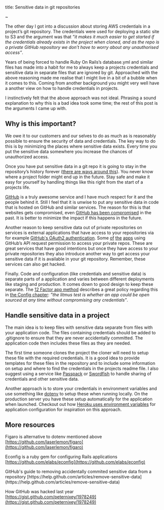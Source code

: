 title: Sensitive data in git repositories

~

The other day I got into a discussion about storing AWS credentials in a project’s git repository. The credentials were used for deploying a static site to S3 and the argument was that _”it makes it much easier to get started if the credentials already exists in the project when cloned, and as the repo is a private GitHub repository we don’t have to worry about any unauthorised access”_.

Years of being forced to handle Ruby On Rails’s database.yml and similar files has made into a habit for me to always keep a projects credentials and sensitive data in separate files that are ignored by git. Approached with the above reasoning made me realise that I might live in a bit of a bubble when it comes to this. Coming from another background you might very well have a another view on how to handle credentials in projects.

I instinctively felt that the above approach was not ideal. Phrasing a sound explanation to why this is a bad idea took some time; the rest of this post is the arguments I came up with.

## Why is this important?

We owe it to our customers and our selves to do as much as is reasonably possible to ensure the security of data and credentials. The key way to do this is by minimizing the places where sensitive data exists. Every time you put the sensitive data somewhere you increase the chances of unauthorized access.

Once you have put sensitive data in a git repo it is going to stay in the repository’s history forever ([there are ways around this](https://help.github.com/articles/remove-sensitive-data)). You never know where a project folder might end up in the future. Stay safe and make it easy for yourself by handling things like this right from the start of a projects life.

[GitHub](https://github.com/) is a truly awesome service and I have much respect for it and the people behind it. Still I feel that it is unwise to put any sensitive data in code that is hosted on GitHub and similar services. The reason for this is that websites gets compromised, even [GitHub has been compromised](https://github.com/blog/1068-public-key-security-vulnerability-and-mitigation) in the past. It is better to minimize the impact if this happens in the future.

Another reason to keep sensitive data out of private repositories on services is external applications that have access to your repositories via for example [GitHub's OAuth2 authentication](http://developer.github.com/v3/oauth/#scopes). Some [of](http://airbrake.io) [the](http://tddium.com/) [apps](http://prose.io/) using GitHub’s API request permission to access your private repos. These are great services that have good intentions but once they have access to your private repositories they also introduce another way to get access your sensitive data if it is available in your git repository. Remember, these services can also get hacked.

Finally. Code and configuration (like credentials and sensitive data) is separate parts of a application and varies between different deployments like staging and production. It comes down to good design to keep these separate. The [12 Factor app method](http://www.12factor.net/) describes a great policy regarding this in [the Config chapter](http://www.12factor.net/config): _”the litmus test is whether an app could be open sourced at any time without compromising any credentials”_.

## Handle sensitive data in a project

The main idea is to keep files with sensitive data separate from files with your application code. The files containing credentials should be added to .gitignore to ensure that they are never accidentally committed. The application code then includes these files as they are needed.

The first time someone clones the project the cloner will need to setup these file with the required credentials. It is a good idea to provide templates for these files in the repository and to include some information on setup and where to find the credentials in the projects readme file. I also suggest using a service like [Passpack](http://passpack.com/) or [Swordfish](https://github.com/github/swordfish) to handle sharing of credentials and other sensitive data.

Another approach is to store your credentials in environment variables and use something like [dotenv](https://github.com/bkeepers/dotenv) to setup these when running locally. On the production server you have these setup automatically for the application when launched. Checkout out how [Heroku uses environment variables](https://devcenter.heroku.com/articles/config-vars) for application configuration for inspiration on this approach.

## More resources

Figaro is alternative to dotenv mentioned above<br>
[https://github.com/laserlemon/figaro](https://github.com/laserlemon/figaro)

Econfig is a ruby gem for configuring Rails applications<br>
[https://github.com/elabs/econfig](https://github.com/elabs/econfig)

<div id="#gh-remove-sensitive-data"></div>
GitHub's guide to removing accidentally commited sensitive data from a
repository
[https://help.github.com/articles/remove-sensitive-data](https://help.github.com/articles/remove-sensitive-data)

How GitHub was hacked last year<br>
[https://gist.github.com/peternixey/1978249](https://gist.github.com/peternixey/1978249)
